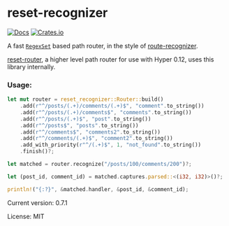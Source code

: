 # reset-recognizer

[![Docs](https://docs.rs/reset-recognizer/badge.svg)](https://docs.rs/crate/reset-recognizer/)
[![Crates.io](https://img.shields.io/crates/v/reset-recognizer.svg)](https://crates.io/crates/reset-recognizer)

A fast [`RegexSet`](https://doc.rust-lang.org/regex/regex/struct.RegexSet.html) based path router, in the style of
[route-recognizer](https://docs.rs/route-recognizer).

[reset-router](https://docs.rs/reset-router), a higher level path router for use with Hyper 0.12, uses this library internally.

### Usage:

```rust
let mut router = reset_recognizer::Router::build()
    .add(r"^/posts/(.+)/comments/(.+)$", "comment".to_string())
    .add(r"^/posts/(.+)/comments$", "comments".to_string())
    .add(r"^/posts/(.+)$", "post".to_string())
    .add(r"^/posts$", "posts".to_string())
    .add(r"^/comments$", "comments2".to_string())
    .add(r"^/comments/(.+)$", "comment2".to_string())
    .add_with_priority(r"^/(.+)$", 1, "not_found".to_string())
    .finish()?;

let matched = router.recognize("/posts/100/comments/200")?;

let (post_id, comment_id) = matched.captures.parsed::<(i32, i32)>()?;

println!("{:?}", &matched.handler, &post_id, &comment_id);

```

Current version: 0.7.1

License: MIT
